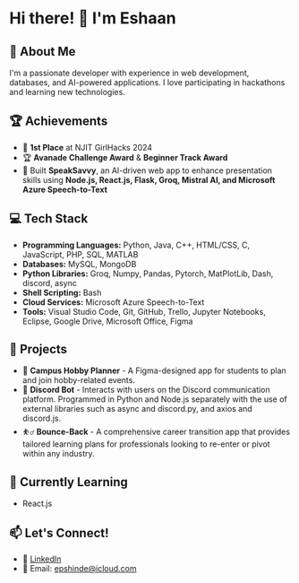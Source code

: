 # Hi there! 👋 I'm Eshaan

## 🚀 About Me
I'm a passionate developer with experience in web development, databases, and AI-powered applications. I love participating in hackathons and learning new technologies.

## 🏆 Achievements
- 🥇 **1st Place** at NJIT GirlHacks 2024
- 🏆 **Avanade Challenge Award** & **Beginner Track Award**
- 🎤 Built **SpeakSavvy**, an AI-driven web app to enhance presentation skills using **Node.js, React.js, Flask, Groq, Mistral AI, and Microsoft Azure Speech-to-Text**

## 💻 Tech Stack
- **Programming Languages:**  Python, Java, C++, HTML/CSS, C, JavaScript, PHP, SQL, MATLAB
- **Databases:** MySQL, MongoDB 
- **Python Libraries:** Groq, Numpy, Pandas, Pytorch, MatPlotLib, Dash, discord, async
- **Shell Scripting:** Bash
-  **Cloud Services:** Microsoft Azure Speech-to-Text
- **Tools:** Visual Studio Code, Git, GitHub, Trello, Jupyter Notebooks, Eclipse, Google Drive, Microsoft Office, Figma

## 🔨 Projects
- 🎨 **Campus Hobby Planner** - A Figma-designed app for students to plan and join hobby-related events.
- 🤖 **Discord Bot** -  Interacts with users on the Discord communication platform. Programmed in Python and Node.js separately with the use of external libraries such as async and discord.py, and axios and discord.js. 
- ⛹️‍♂️ **Bounce-Back** - A comprehensive career transition app that provides tailored learning plans for professionals looking to re-enter or pivot within any industry.

## 🌱 Currently Learning
- React.js

## 📫 Let's Connect!
- 💼 [LinkedIn](https://www.linkedin.com/in/epshinde/)  
- 📧 Email: [epshinde@icloud.com](mailto:epshinde@icloud.com)
